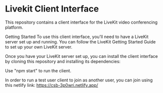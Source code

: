 # Livekit Client Interface
This repository contains a client interface for the LiveKit video conferencing platform. 

Getting Started
To use this client interface, you'll need to have a LiveKit server set up and running. You can follow the LiveKit Getting Started Guide to set up your own LiveKit server.

Once you have your LiveKit server set up, you can install the client interface by cloning this repository and installing its dependencies:

Use "npm start" to run the client.

In order to run a test user client to join as another user, you can join using this netlify link: https://csb-3p0wri.netlify.app/
